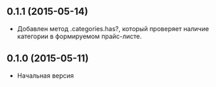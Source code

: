 ## 0.1.1 (2015-05-14)

* Добавлен метод .categories.has?, который проверяет наличие категории в формируемом прайс-листе.


## 0.1.0 (2015-05-11)

* Начальная версия
